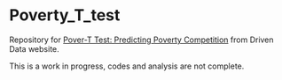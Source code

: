 # Poverty_T_test

Repository for [Pover-T Test: Predicting Poverty Competition](https://www.drivendata.org/competitions/50/worldbank-poverty-prediction/) from Driven Data website.

This is a work in progress, codes and analysis are not complete. 